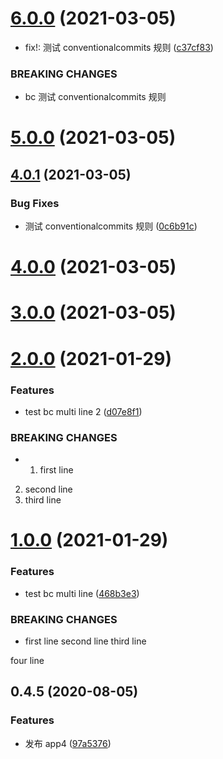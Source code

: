 # [6.0.0](https://github.com/twinh/github-actions-test/compare/@github-test/app4@5.0.0...@github-test/app4@6.0.0) (2021-03-05)


* fix!: 测试 conventionalcommits 规则 ([c37cf83](https://github.com/twinh/github-actions-test/commit/c37cf834875af6461174a5b4dd491292e4f4952f))


### BREAKING CHANGES

* bc 测试 conventionalcommits 规则

# [5.0.0](https://github.com/twinh/github-actions-test/compare/@github-test/app4@4.0.1...@github-test/app4@5.0.0) (2021-03-05)

## [4.0.1](https://github.com/twinh/github-actions-test/compare/@github-test/app4@4.0.0...@github-test/app4@4.0.1) (2021-03-05)


### Bug Fixes

* 测试 conventionalcommits 规则 ([0c6b91c](https://github.com/twinh/github-actions-test/commit/0c6b91cf22674fcc29a824250d927d9a23266639))

# [4.0.0](https://github.com/twinh/github-actions-test/compare/@github-test/app4@3.0.0...@github-test/app4@4.0.0) (2021-03-05)

# [3.0.0](https://github.com/twinh/github-actions-test/compare/@github-test/app4@2.0.0...@github-test/app4@3.0.0) (2021-03-05)

# [2.0.0](https://github.com/twinh/github-actions-test/compare/@github-test/app4@1.0.0...@github-test/app4@2.0.0) (2021-01-29)


### Features

* test bc multi line 2 ([d07e8f1](https://github.com/twinh/github-actions-test/commit/d07e8f15e5685374a21c4cb1bfaafdbd5adf5f84))


### BREAKING CHANGES

* 1. first line
2. second line
3. third line

# [1.0.0](https://github.com/twinh/github-actions-test/compare/@github-test/app4@0.4.5...@github-test/app4@1.0.0) (2021-01-29)


### Features

* test bc multi line ([468b3e3](https://github.com/twinh/github-actions-test/commit/468b3e3963d05026457e9914d40163863756198d))


### BREAKING CHANGES

* first line
second line
third line

four line

## 0.4.5 (2020-08-05)


### Features

* 发布 app4 ([97a5376](https://github.com/twinh/github-actions-test/commit/97a53761258284dbc1ec2d1a381dd6b8893f7cdc))
